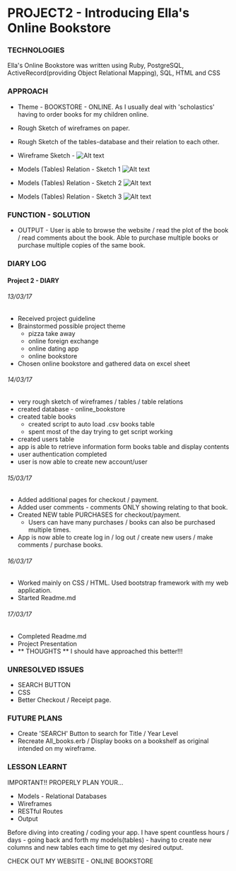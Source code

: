 # PROJECT2 - Introducing Ella's Online Bookstore

### TECHNOLOGIES
Ella's Online Bookstore was written using Ruby, PostgreSQL, ActiveRecord(providing Object Relational Mapping), SQL, HTML and CSS

### APPROACH
* Theme - BOOKSTORE - ONLINE. As I usually deal with 'scholastics' having to order books for my children online.

* Rough Sketch of wireframes on paper.

* Rough Sketch of the tables-database and their relation to each other.

 * Wireframe Sketch - ![Alt text](/Users/Barry/wdi11/projects/project2/online_bookstore/sketch1.JPG)

* Models (Tables) Relation - Sketch 1 ![Alt text](/Users/Barry/wdi11/projects/project2/online_bookstore/sketch2.JPG)

* Models (Tables) Relation - Sketch 2 ![Alt text](/Users/Barry/wdi11/projects/project2/online_bookstore/sketch3.JPG)

* Models (Tables) Relation - Sketch 3 ![Alt text](/Users/Barry/wdi11/projects/project2/online_bookstore/sketch4.JPG)

### FUNCTION - SOLUTION
* OUTPUT - User is able to browse the website / read the plot of the book / read comments about the book. Able to purchase multiple books or purchase multiple copies of the same book.


### DIARY LOG

#### Project 2 - DIARY

###### 13/03/17

* Received project guideline
* Brainstormed possible project theme
    * pizza take away
    * online foreign exchange
    * online dating app
    * online bookstore
* Chosen online bookstore and gathered data on excel sheet

######  14/03/17

* very rough sketch of wireframes / tables / table relations
* created database - online_bookstore
* created table books
    * created script to auto load .csv books table
    * spent most of the day trying to get script working
* created users table
* app is able to retrieve information form books table and display contents
* user authentication completed
* user is now able to create new account/user

###### 15/03/17

* Added additional pages for checkout / payment.
* Added user comments - comments ONLY showing relating to that book.
* Created NEW table PURCHASES for checkout/payment.
    * Users can have many purchases / books can also be purchased multiple times.
* App is now able to create log in / log out / create new users / make comments / purchase books.

###### 16/03/17

* Worked mainly on CSS / HTML. Used bootstrap framework with my web application.
* Started Readme.md

###### 17/03/17

* Completed Readme.md
* Project Presentation
* ** THOUGHTS ** I should have approached this better!!!



### UNRESOLVED ISSUES
* SEARCH BUTTON
* CSS
* Better Checkout / Receipt page.

### FUTURE PLANS
* Create 'SEARCH' Button to search for Title / Year Level
* Recreate All_books.erb / Display books on a bookshelf as original intended on my wireframe.

### LESSON LEARNT
IMPORTANT!! PROPERLY PLAN YOUR...
* Models - Relational Databases
* Wireframes
* RESTful Routes
* Output

Before diving into creating / coding your app. I have spent countless hours / days - going back and forth my models(tables) - having to create new columns and new tables each time to get my desired output.


CHECK OUT MY WEBSITE - ONLINE BOOKSTORE
